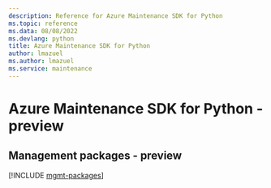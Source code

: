 ```yaml
---
description: Reference for Azure Maintenance SDK for Python
ms.topic: reference
ms.data: 08/08/2022
ms.devlang: python
title: Azure Maintenance SDK for Python
author: lmazuel
ms.author: lmazuel
ms.service: maintenance
---
```

# Azure Maintenance SDK for Python - preview

## Management packages - preview
[!INCLUDE [mgmt-packages](maintenance-mgmt-index.md)]